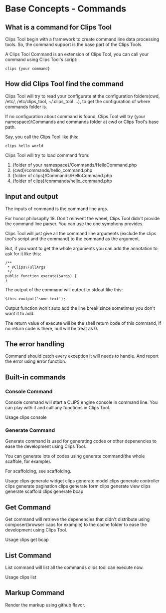 # Base Concepts - Commands

## What is a command for Clips Tool

Clips Tool begin with a framework to create command line data processing tools. So, the command
support is the base part of the Clips Tools.

A Clips Tool Command is an extension of Clips Tool, you can call your command using Clips Tool's script:
	
	clips {your command}

## How did Clips Tool find the command

Clips Tool will try to read your configurate at the configuration folders(cwd, /etc/, /etc/clips_tool, ~/.clips_tool ...),
to get the configuration of where commands folder is.

If no configuration about command is found, Clips Tool will try {your namespace}\Commands and commands folder at cwd or
Clips Tool's base path.

Say, you call the Clips Tool like this:

	clips hello world

Clips Tool will try to load command from:

1. {folder of your namespace}/Commands/HelloCommand.php
2. {cwd}/commands/hello_command.php
3. {folder of clips}/Commands/HelloCommand.php
4. {folder of clips}/commands/hello_command.php

## Input and output

The inputs of command is the command line args.

For honor philosophy 18. Don't reinvent the wheel, Clips Tool didn't provide the command line parser. You can use
the one symphony provides.

Clips Tool will just give all the command line arguments (exclude the clips tool's script and the command) to the command as the argument.

But, if you want to get the whole arguments you can add the annotation to ask for it like this:

	/**
	 * @Clips\FullArgs
	 */
	public function execute($args) {
	}

The output of the command will output to stdout like this:

	$this->output('some text');

Output function won't auto add the line break since sometimes you don't want it to add.

The return value of execute will be the shell return code of this command, if no return code is there, null will be treat as 0.

## The error handling

Command should catch every exception it will needs to handle. And report the error using error function.

## Built-in commands

### Console Command

Console command will start a CLIPS engine console in command line. You can play with it and call any functions in Clips Tool.

Usage
	clips console	

### Generate Command

Generate command is used for generating codes or other depenencies to ease the development using Clips Tool.

You can generate lots of codes using generate command(the whole scaffole, for example).

For scaffolding, see scaffolding.

Usage
	clips generate widget
	clips generate model
	clips generate controller
	clips generate pagination
	clips generate form
	clips generate view
	clips generate scaffold
	clips generate bcap

## Get Command

Get command will retrieve the depenencies that didn't distribute using composer(browser caps for example) to the cache folder to ease the development using Clips Tool.

Usage
	clips get bcap

## List Command

List command will list all the commands clips tool can execute now.

Usage
	clips list

## Markup Command

Render the markup using github flavor.
